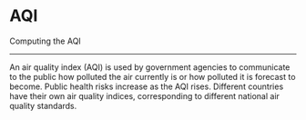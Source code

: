 # AQI


Computing the AQI


__________________________________________________________________

An air quality index (AQI) is used by government agencies to communicate to the public how polluted the air currently is or how polluted it is forecast to become. Public health risks increase as the AQI rises. Different countries have their own air quality indices, corresponding to different national air quality standards.

